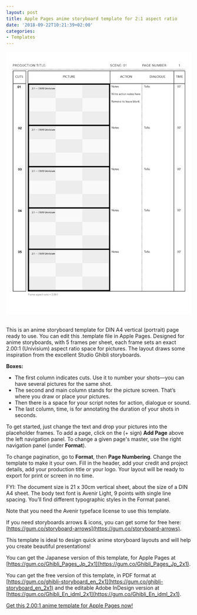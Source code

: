 ```yaml
---
layout: post
title: Apple Pages anime storyboard template for 2:1 aspect ratio
date: '2018-09-22T10:21:39+02:00'
categories:
- Templates
---
```

<img src="/images/Apple-Pages-Storyboard-Template-2x1-on-A4-vertical_preview.png"/><br/><br/>

This is an anime storyboard template for DIN A4 vertical (portrait) page ready to use. You can edit this .template file in Apple Pages. Designed for anime storyboards, with 5 frames per sheet, each frame sets an exact 2.00:1 (Univisium) aspect ratio space for pictures. The layout draws some inspiration from the excellent Studio Ghibli storyboards.

**Boxes:**

- The first column indicates cuts. Use it to number your shots—you can have several pictures for the same shot.
- The second and main column stands for the picture screen. That’s where you draw or place your pictures.
- Then there is a space for your script notes for action, dialogue or sound.
- The last column, time, is for annotating the duration of your shots in seconds.

To get started, just change the text and drop your pictures into the placeholder frames. To add a page, click on the (+ sign) **Add Page** above the left navigation panel. To change a given page's master, use the right navigation panel (under **Format**).

To change pagination, go to **Format**, then **Page Numbering**. Change the template to make it your own. Fill in the header, add your credit and project details, add your production title or your logo. Your layout will be ready to export for print or screen in no time.

FYI: The document size is 21 x 30cm vertical sheet, about the size of a DIN A4 sheet. The body text font is Avenir Light, 9 points with single line spacing. You’ll find different typographic styles in the Format panel.

Note that you need the Avenir typeface license to use this template.

If you need storyboards arrows & icons, you can get some for free here: [https://gum.co/storyboard-arrows](https://gum.co/storyboard-arrows).

This template is ideal to design quick anime storyboard layouts and will help you create beautiful presentations!

You can get the Japanese version of this template, for Apple Pages at [https://gum.co/Ghibli_Pages_Jp_2x1](https://gum.co/Ghibli_Pages_Jp_2x1).

You can get the free version of this template, in PDF format at [https://gum.co/ghibli-storyboard_en_2x1](https://gum.co/ghibli-storyboard_en_2x1) and the editable Adobe InDesign version at [https://gum.co/Ghibli_En_idml_2x1](https://gum.co/Ghibli_En_idml_2x1).

<script src="https://gumroad.com/js/gumroad.js"></script><a class="gumroad-button" href="https://gum.co/Ghibli-storyboard-template_en_2x1_Pages" target="_blank">Get this 2.00:1 anime template for Apple Pages now!</a>
